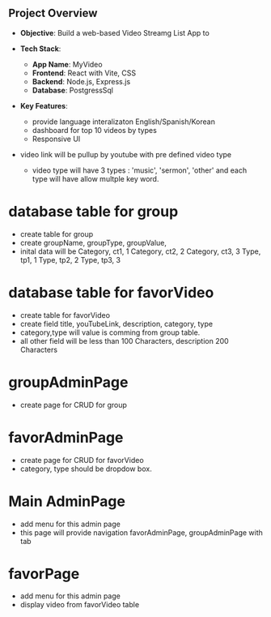 


## Project Overview
- **Objective**: Build a web-based Video Streamg List App to 
- **Tech Stack**:
  - **App Name**: MyVideo
  - **Frontend**: React with Vite,  CSS 
  - **Backend**: Node.js, Express.js
  - **Database**: PostgressSql
 
- **Key Features**:
  - provide language interalizaton English/Spanish/Korean
  -  dashboard for top 10 videos by types
  - Responsive UI
- video link will be pullup by youtube with pre defined video type
  - video type will have 3 types : 'music', 'sermon', 'other' and each type will have allow multple key word.
  

# database table for group
- create table for group
- create groupName, groupType, groupValue, 
- inital data will be 
  Category, ct1, 1
  Category, ct2, 2
  Category, ct3, 3
  Type, tp1, 1
  Type, tp2, 2
  Type, tp3, 3

# database table for favorVideo
- create table for favorVideo
- create field title, youTubeLink, description, category, type
- category,type will value is comming from group table.
- all other field will be less than 100 Characters, description 200 Characters 


# groupAdminPage
- create page for CRUD for group

# favorAdminPage
- create page for CRUD for favorVideo
- category, type should be dropdow box. 



# Main AdminPage
- add menu for this admin page
- this page will provide navigation favorAdminPage, groupAdminPage with tab


# favorPage
- add menu for this admin page
- display video from favorVideo table

